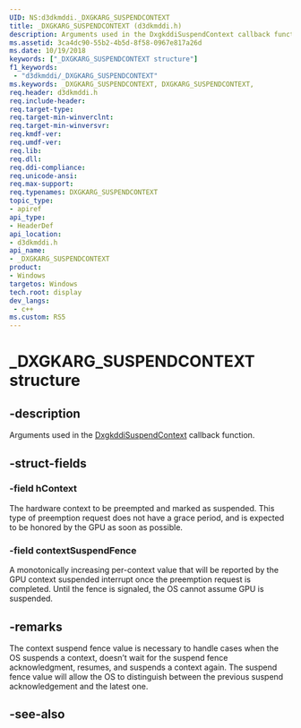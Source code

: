 ```yaml
---
UID: NS:d3dkmddi._DXGKARG_SUSPENDCONTEXT
title: _DXGKARG_SUSPENDCONTEXT (d3dkmddi.h)
description: Arguments used in the DxgkddiSuspendContext callback function.
ms.assetid: 3ca4dc90-55b2-4b5d-8f58-0967e817a26d
ms.date: 10/19/2018
keywords: ["_DXGKARG_SUSPENDCONTEXT structure"]
f1_keywords:
 - "d3dkmddi/_DXGKARG_SUSPENDCONTEXT"
ms.keywords: _DXGKARG_SUSPENDCONTEXT, DXGKARG_SUSPENDCONTEXT,
req.header: d3dkmddi.h
req.include-header:
req.target-type:
req.target-min-winverclnt:
req.target-min-winversvr:
req.kmdf-ver:
req.umdf-ver:
req.lib:
req.dll:
req.ddi-compliance:
req.unicode-ansi:
req.max-support:
req.typenames: DXGKARG_SUSPENDCONTEXT
topic_type:
- apiref
api_type:
- HeaderDef
api_location:
- d3dkmddi.h
api_name:
- _DXGKARG_SUSPENDCONTEXT
product:
- Windows
targetos: Windows
tech.root: display
dev_langs:
 - c++
ms.custom: RS5
---
```


# _DXGKARG_SUSPENDCONTEXT structure

## -description

Arguments used in the [DxgkddiSuspendContext](nc-d3dkmddi-dxgkddi_suspendcontext.md) callback function.

## -struct-fields

### -field hContext

The hardware context to be preempted and marked as suspended. This type of preemption request does not have a grace period, and is expected to be honored by the GPU as soon as possible.

### -field contextSuspendFence

A monotonically increasing per-context value that will be reported by the GPU context suspended interrupt once the preemption request is completed. Until the fence is signaled, the OS cannot assume GPU is suspended.

## -remarks

The context suspend fence value is necessary to handle cases when the OS suspends a context, doesn’t wait for the suspend fence acknowledgment, resumes, and suspends a context again. The suspend fence value will allow the OS to distinguish between the previous suspend acknowledgement and the latest one.

## -see-also
